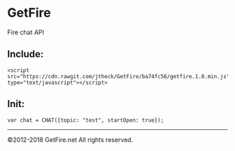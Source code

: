 # GetFire

Fire chat API


Include:
---

```
<script src="https://cdn.rawgit.com/jtheck/GetFire/ba74fc56/getfire.1.0.min.js" type="text/javascript"></script>
```

Init:
---
```
var chat = CHAT({topic: "test", startOpen: true});

```


---
©2012-2018 GetFire.net All rights reserved.
